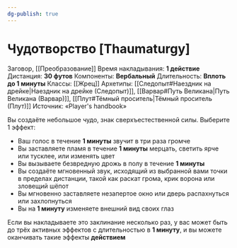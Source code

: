 ```yaml
---
dg-publish: true
---
```

# Чудотворство [Thaumaturgy]
Заговор, [[Преобразование]]
Время накладывания: **1 действие**
Дистанция: **30 футов**
Компоненты: **Вербальный**
Длительность: **Вплоть до 1 минуты**
Классы: [[Жрец]]
Архетипы: [[Следопыт#Наездник на дрейке|Наездник на дрейке (Следопыт)]], [[Варвар#Путь Великана|Путь Великана (Варвар)]], [[Плут#Тёмный проситель|Тёмный проситель (Плут)]]
Источник: «Player's handbook»

Вы создаёте небольшое чудо, знак сверхъестественной силы. Выберите 1 эффект:

- Ваш голос в течение **1 минуты** звучит в три раза громче
- Вы заставляете пламя в течение **1 минуты** мерцать, светить ярче или тусклее, или изменять цвет
- Вы вызываете безвредную дрожь в полу в течение **1 минуты**
- Вы создаёте мгновенный звук, исходящий из выбранной вами точки в пределах дистанции, такой как раскат грома, крик ворона или зловещий шёпот
- Вы мгновенно заставляете незапертое окно или дверь распахнуться или захлопнуться
- Вы на **1 минуту** изменяете внешний вид своих глаз

Если вы накладываете это заклинание несколько раз, у вас может быть до трёх активных эффектов с длительностью в **1 минуту**, и вы можете оканчивать такие эффекты **действием**